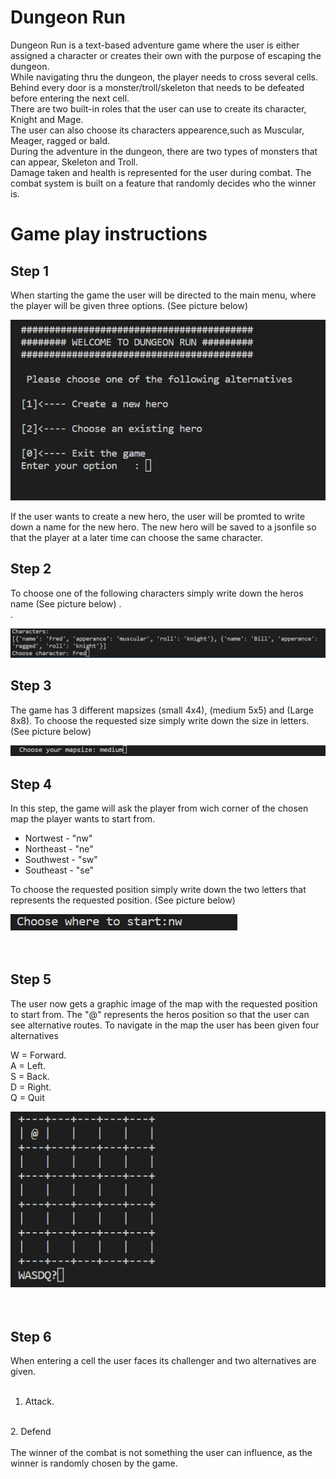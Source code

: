 # Dungeon Run

Dungeon Run is a text-based adventure game where the user is either assigned a character or creates their own with the purpose of escaping the dungeon.<br>
While navigating thru the dungeon, the player needs to cross several cells.<br> 
Behind every door is a monster/troll/skeleton that needs to be defeated before entering the next cell.<br>
There are two built-in roles that the user can use to create its character, Knight and Mage.<br>
The user can also choose its characters appearence,such as Muscular,<br>
Meager, ragged or bald.<br>
During the adventure in the dungeon, there are two types of monsters that can appear, Skeleton and Troll.<br>
Damage taken and health is represented for the user during combat.
The combat system is built on a feature that randomly decides who the winner is.



# Game play instructions
## Step 1

When starting the game the user will be directed to the main menu, where the player will be given three options.
(See picture below)

![Main menu](screenshots/title_screen_1.png)


If the user wants to create a new hero, the user will be promted to write down a name for the new hero.
The new hero will be saved to a jsonfile so that the player at a later time can choose the same character.



## Step 2

To choose one of the following characters simply write down the heros name (See picture below)
.<br>
.<br>

![Character options](screenshots/title_screen_2.png)



## Step 3
The game has 3 different mapsizes (small 4x4), (medium 5x5) and (Large 8x8). 
To choose the requested size simply write down the size in letters. (See picture below)

![Map option](screenshots/title_screen_3.png)


## Step 4

In this step, the game will ask the player from wich corner of the chosen map the player wants to start from.

* Nortwest  - "nw"
* Northeast - "ne"
* Southwest - "sw"
* Southeast - "se"

To choose the requested position simply write down the two letters that represents the requested position.
(See picture below)

![corner option](screenshots/title_screen_4.png)
<br>
<br>
<br>


## Step 5 
The user now gets a graphic image of the map with the requested position to start from.
The "@" represents the heros position so that the user can see alternative routes.
To navigate in the map the user has been given four alternatives

W = Forward.<br> 
A = Left.<br>
S = Back.<br>
D = Right.<br>
Q = Quit
<br>


![Navigation map](screenshots/title_screen_5.png)
<br>
<br>
<br>

## Step 6  
When entering a cell the user faces its challenger and two alternatives are given.
<br>
<br>
1. Attack.<br>
<br>
2. Defend
<br>
<br>
The winner of the combat is not something the user can influence, as the winner is randomly chosen by the game.
